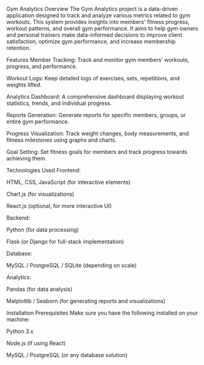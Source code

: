 Gym Analytics
Overview
The Gym Analytics project is a data-driven application designed to track and analyze various metrics related to gym workouts. This system provides insights into members' fitness progress, workout patterns, and overall gym performance. It aims to help gym owners and personal trainers make data-informed decisions to improve client satisfaction, optimize gym performance, and increase membership retention.

Features
Member Tracking: Track and monitor gym members' workouts, progress, and performance.

Workout Logs: Keep detailed logs of exercises, sets, repetitions, and weights lifted.

Analytics Dashboard: A comprehensive dashboard displaying workout statistics, trends, and individual progress.

Reports Generation: Generate reports for specific members, groups, or entire gym performance.

Progress Visualization: Track weight changes, body measurements, and fitness milestones using graphs and charts.

Goal Setting: Set fitness goals for members and track progress towards achieving them.

Technologies Used
Frontend:

HTML, CSS, JavaScript (for interactive elements)

Chart.js (for visualizations)

React.js (optional, for more interactive UI)

Backend:

Python (for data processing)

Flask (or Django for full-stack implementation)

Database:

MySQL / PostgreSQL / SQLite (depending on scale)

Analytics:

Pandas (for data analysis)

Matplotlib / Seaborn (for generating reports and visualizations)

Installation
Prerequisites
Make sure you have the following installed on your machine:

Python 3.x

Node.js (if using React)

MySQL / PostgreSQL (or any database solution)
